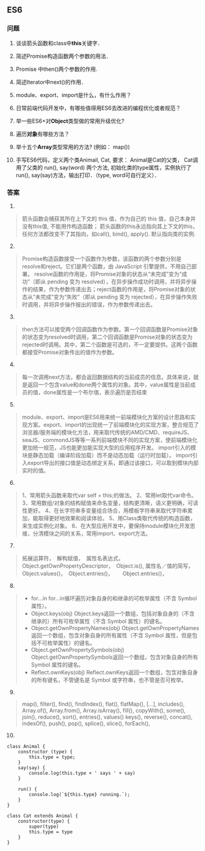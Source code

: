 ## ES6

### 问题


1. 谈谈箭头函数和class中**this**关键字．

2. 简述Promise构造函数两个参数的用法．

3. Promise 中then()两个参数的作用.

4. 简述Iterator中next()的作用．

5. module、export、import是什么，有什么作用？

6. 日常前端代码开发中，有哪些值得用ES6去改进的编程优化或者规范？

7. 举一些ES6+对**Object**类型做的常用升级优化?

8. 遍历**对象**有哪些方法？

9. 举十五个**Array**类型常用的方法? (例如： map())

10. 手写ES6代码，定义两个类Animail, Cat, 要求： Animal是Cat的父类， Cat调用了父类的
    run(), say(word) 两个方法, 初始化类的type属性，实例执行了run(), say(say)方法，输出打印．（type, word可自行定义）．


### 答案

1. 
> 箭头函数会捕获其所在上下文的 this 值，作为自己的 this 值，自己本身并没有this值, 
  不能用作构造函数；
  箭头函数的this永远指向其上下文的this，任何方法都改变不了其指向，如call(), bind(), apply().
> 默认指向类的实例.

2. 
> Promise构造函数接受一个函数作为参数，该函数的两个参数分别是resolve和reject。它们是两个函数，由 JavaScript 引擎提供，不用自己部署。
resolve函数的作用是，将Promise对象的状态从“未完成”变为“成功”（即从 pending 变为 resolved），在异步操作成功时调用，并将异步操作的结果，作为参数传递出去；reject函数的作用是，将Promise对象的状态从“未完成”变为“失败”（即从 pending 变为 rejected），在异步操作失败时调用，并将异步操作报出的错误，作为参数传递出去。

3. 
> then方法可以接受两个回调函数作为参数。第一个回调函数是Promise对象的状态变为resolved时调用，第二个回调函数是Promise对象的状态变为rejected时调用。其中，第二个函数是可选的，不一定要提供。这两个函数都接受Promise对象传出的值作为参数。

4. 
> 每一次调用next方法，都会返回数据结构的当前成员的信息。具体来说，就是返回一个包含value和done两个属性的对象。其中，value属性是当前成员的值，done属性是一个布尔值，表示遍历是否结束

5. 
> module、export、import是ES6用来统一前端模块化方案的设计思路和实现方案。export、import的出现统一了前端模块化的实现方案，整合规范了浏览器/服务端的模块化方法，用来取代传统的AMD/CMD、requireJS、seaJS、commondJS等等一系列前端模块不同的实现方案，使前端模块化更加统一规范，JS也能更加能实现大型的应用程序开发。
import引入的模块是静态加载（编译阶段加载）而不是动态加载（运行时加载）。
import引入export导出的接口值是动态绑定关系，即通过该接口，可以取到模块内部实时的值。

6. 
> 1、常用箭头函数来取代var self = this;的做法。
  2、常用let取代var命令。
  3、常用数组/对象的结构赋值来命名变量，结构更清晰，语义更明确，可读性更好。
  4、在长字符串多变量组合场合，用模板字符串来取代字符串累加，能取得更好地效果和阅读体验。
  5、用Class类取代传统的构造函数，来生成实例化对象。
  6、在大型应用开发中，要保持module模块化开发思维，分清模块之间的关系，常用import、export方法。

7. 
> 拓展运算符，　解构赋值，　属性名表达式，　Object.getOwnPropertyDescriptor，　Object.is(), 属性名／值的简写，　Object.values()，　Object.entries()，　
　Object.entries()，　

8. 
> * for...in
> for...in循环遍历对象自身的和继承的可枚举属性（不含 Symbol 属性）。
> * Object.keys(obj)
> Object.keys返回一个数组，包括对象自身的（不含继承的）所有可枚举属性（不含 Symbol 属性）的键名。
> * Object.getOwnPropertyNames(obj)
> Object.getOwnPropertyNames返回一个数组，包含对象自身的所有属性（不含 Symbol 属性，但是包括不可枚举属性）的键名。
> * Object.getOwnPropertySymbols(obj)
> Object.getOwnPropertySymbols返回一个数组，包含对象自身的所有 Symbol 属性的键名。
> * Reflect.ownKeys(obj)
> Reflect.ownKeys返回一个数组，包含对象自身的所有键名，不管键名是 Symbol 或字符串，也不管是否可枚举。

9. 
> map(), filter(), find(), findIndex(), flat(), flatMap(), [...],         includes(), Array.of(), Array.from(), Array.isArray(), fill(),          copyWith(), some(), join(), reduce(), sort(), entries(), values() 
  keys(), reverse(), concat(), indexOf(), push(), pop(), splice(),
  slice(), forEach(), 

10. 
```
class Animal {
	constructor (type) {
		this.type = type;
	}
	say(say) {
		console.log(this.type + ' says ' + say)
	}

    run() {
        console.log(`${this.type} running.`);
    }
}

class Cat extends Animal {
 	constructor(type) {
 		super(type)
 		this.type = type
 	}
}

```
